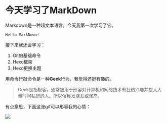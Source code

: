 # **今天学习了MarkDown**   

Markdown是一种超文本语言，今天我第一次学习了它。   

    Hello MarkDown!  

接下来我还会学习：   

1. Git的基础命令
1. Hexo框架
1. Hexo更换主题   

用命令行敲命令是一种**Geek**行为，我觉得还挺有趣的。   

> Geek是指极客，通常被用于形容对计算机和网络技术有狂热兴趣并投入大量时间钻研的人。所以俗称发烧友或怪杰。   

有点意思，下面这张gif可以形容我的心情：   

   ![](https://qgt-style.oss-cn-hangzhou.aliyuncs.com/newcoursep4/g1/g1-2-2/tenor.gif)
